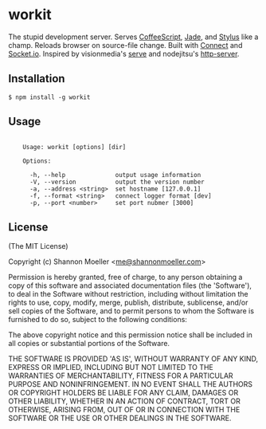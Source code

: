 workit
======

The stupid development server. Serves [CoffeeScript](http://coffeescript.org), [Jade](http://jade-lang.com), and [Stylus](http://learnboost.github.com/stylus/) like a champ. Reloads browser on source-file change. Built with [Connect](http://www.senchalabs.org/connect/) and [Socket.io](http://socket.io). Inspired by visionmedia's [serve](https://github.com/visionmedia/serve) and nodejitsu's [http-server](https://github.com/nodeapps/http-server).

Installation
------------

    $ npm install -g workit

Usage
-----

```

    Usage: workit [options] [dir]

    Options:

      -h, --help              output usage information
      -V, --version           output the version number
      -a, --address <string>  set hostname [127.0.0.1]
      -f, --format <string>   connect logger format [dev]
      -p, --port <number>     set port nubmer [3000]

```

License
-------

(The MIT License)

Copyright (c) Shannon Moeller &lt;me@shannonmoeller.com&gt;

Permission is hereby granted, free of charge, to any person obtaining
a copy of this software and associated documentation files (the
'Software'), to deal in the Software without restriction, including
without limitation the rights to use, copy, modify, merge, publish,
distribute, sublicense, and/or sell copies of the Software, and to
permit persons to whom the Software is furnished to do so, subject to
the following conditions:

The above copyright notice and this permission notice shall be
included in all copies or substantial portions of the Software.

THE SOFTWARE IS PROVIDED 'AS IS', WITHOUT WARRANTY OF ANY KIND,
EXPRESS OR IMPLIED, INCLUDING BUT NOT LIMITED TO THE WARRANTIES OF
MERCHANTABILITY, FITNESS FOR A PARTICULAR PURPOSE AND NONINFRINGEMENT.
IN NO EVENT SHALL THE AUTHORS OR COPYRIGHT HOLDERS BE LIABLE FOR ANY
CLAIM, DAMAGES OR OTHER LIABILITY, WHETHER IN AN ACTION OF CONTRACT,
TORT OR OTHERWISE, ARISING FROM, OUT OF OR IN CONNECTION WITH THE
SOFTWARE OR THE USE OR OTHER DEALINGS IN THE SOFTWARE.
